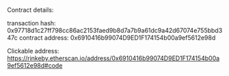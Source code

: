 Contract details:

transaction hash:    0x97718d1c27ff798cc86ac2153faed9b8d7a7b9a61dc9a42d67074e755bbd347c
contract address:    0x6910416b99074D9ED1F174154b00a9ef5612e98d

Clickable address: https://rinkeby.etherscan.io/address/0x6910416b99074D9ED1F174154b00a9ef5612e98d#code

